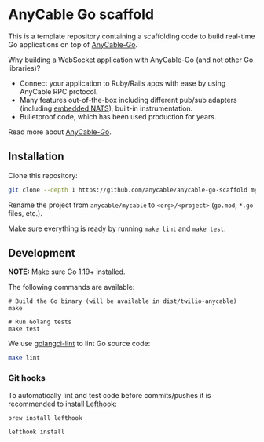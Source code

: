 # AnyCable Go scaffold

This is a template repository containing a scaffolding code to build real-time Go applications on top of [AnyCable-Go][anycable-go].

Why building a WebSocket application with AnyCable-Go (and not other Go libraries)?

- Connect your application to Ruby/Rails apps with ease by using AnyCable RPC protocol.
- Many features out-of-the-box including different pub/sub adapters (including [embedded NATS][enats]), built-in instrumentation.
- Bulletproof code, which has been used production for years.

Read more about [AnyCable-Go][anycable-docs].

## Installation

Clone this repository:

```sh
git clone --depth 1 https://github.com/anycable/anycable-go-scaffold my-cable-project
```

Rename the project from `anycable/mycable` to `<org>/<project>` (`go.mod`, `*.go` files, etc.).

Make sure everything is ready by running `make lint` and `make test`.

## Development

**NOTE:** Make sure Go 1.19+ installed.

The following commands are available:

```shell
# Build the Go binary (will be available in dist/twilio-anycable)
make

# Run Golang tests
make test
```

We use [golangci-lint](https://golangci-lint.run) to lint Go source code:

```sh
make lint
```

### Git hooks

To automatically lint and test code before commits/pushes it is recommended to install [Lefthook][lefthook]:

```sh
brew install lefthook

lefthook install
```

[anycable-go]: https://github.com/anycable/anycable-go
[anycable-docs]: https://docs.anycable.io/anycable-go/getting_started
[lefthook]: https://github.com/evilmartians/lefthook
[enats]: https://docs.anycable.io/anycable-go/embedded_nats
